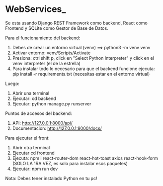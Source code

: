 # WebServices_

Se esta usando Django REST Framework como backend, React como Frontend y SQLite como Gestor de Base de Datos. 

Para el funcionamiento del backend:

1. Debes de crear un entorno virtual (venv) ==> python3 -m venv venv
2. Activar entorno: venv/Scripts/Activate
3. Presiona: ctrl shift p, click en "Select Python Interpreter" y click en el venv interpreter (el de la estrella)
4. Para instalar todo lo necesario para que el backend funcione ejecuta: pip install -r requirements.txt (necesitas estar en el entorno virtual)

Luego:

1. Abrir una terminal
2. Ejecutar: cd backend
3. Ejecutar: python manage.py runserver

Puntos de accesos del backend:

1. API: http://127.0.0.1:8000/api/
2. Documentacion: http://127.0.0.1:8000/docs/

Para ejecutar el front:

1. Abrir otra terminal
2. Ejecutar cd frontend
3. Ejecuta: npm i react-router-dom react-hot-toast axios react-hook-form (SOLO LA 1RA VEZ, es solo para instalar esos paquetes)
4. Ejecutar: npm run dev


Nota: Debes tener instalado Python en tu pc!
